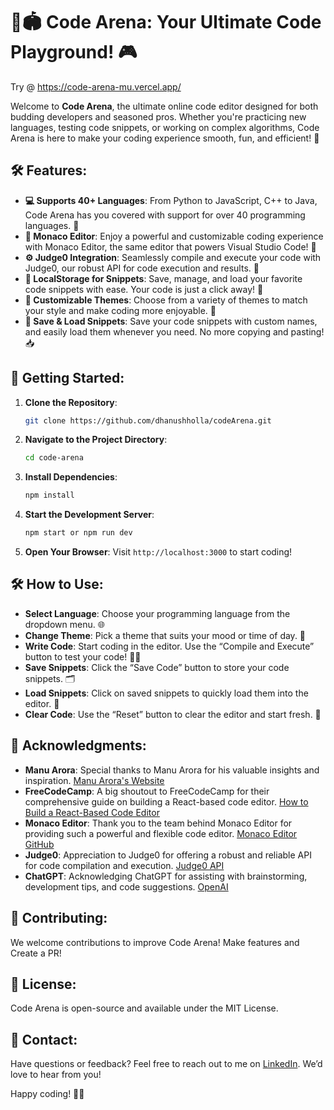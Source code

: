 # 🚀🏟️  **Code Arena**: Your Ultimate Code Playground! 🎮

Try @ https://code-arena-mu.vercel.app/

Welcome to **Code Arena**, the ultimate online code editor designed for both budding developers and seasoned pros. Whether you're practicing new languages, testing code snippets, or working on complex algorithms, Code Arena is here to make your coding experience smooth, fun, and efficient! 🌟

## 🛠️ **Features**:

- **💻 Supports 40+ Languages**: From Python to JavaScript, C++ to Java, Code Arena has you covered with support for over 40 programming languages. 🧩
- **📝 Monaco Editor**: Enjoy a powerful and customizable coding experience with Monaco Editor, the same editor that powers Visual Studio Code! 💪
- **⚙️ Judge0 Integration**: Seamlessly compile and execute your code with Judge0, our robust API for code execution and results. 🚀
- **💾 LocalStorage for Snippets**: Save, manage, and load your favorite code snippets with ease. Your code is just a click away! 🔄
- **🎨 Customizable Themes**: Choose from a variety of themes to match your style and make coding more enjoyable. 🌈
- **📂 Save & Load Snippets**: Save your code snippets with custom names, and easily load them whenever you need. No more copying and pasting! 📥


## 🚀 **Getting Started**:

1. **Clone the Repository**:
   ```bash
   git clone https://github.com/dhanushholla/codeArena.git
   ```

2. **Navigate to the Project Directory**:
   ```bash
   cd code-arena
   ```

3. **Install Dependencies**:
   ```bash
   npm install
   ```

4. **Start the Development Server**:
   ```bash
   npm start or npm run dev
   ```

5. **Open Your Browser**: Visit `http://localhost:3000` to start coding!

## 🛠️ **How to Use**:

- **Select Language**: Choose your programming language from the dropdown menu. 🌐
- **Change Theme**: Pick a theme that suits your mood or time of day. 🌅
- **Write Code**: Start coding in the editor. Use the “Compile and Execute” button to test your code! 🧑‍💻
- **Save Snippets**: Click the “Save Code” button to store your code snippets. 🗂️
- **Load Snippets**: Click on saved snippets to quickly load them into the editor. 📂
- **Clear Code**: Use the “Reset” button to clear the editor and start fresh. 🚮

## 🙏 **Acknowledgments**:

- **Manu Arora**: Special thanks to Manu Arora for his valuable insights and inspiration. [Manu Arora's Website](https://manuarora.in/)
- **FreeCodeCamp**: A big shoutout to FreeCodeCamp for their comprehensive guide on building a React-based code editor. [How to Build a React-Based Code Editor](https://www.freecodecamp.org/news/how-to-build-react-based-code-editor/)
- **Monaco Editor**: Thank you to the team behind Monaco Editor for providing such a powerful and flexible code editor. [Monaco Editor GitHub](https://github.com/Microsoft/monaco-editor)
- **Judge0**: Appreciation to Judge0 for offering a robust and reliable API for code compilation and execution. [Judge0 API](https://judge0.com/)
- **ChatGPT**: Acknowledging ChatGPT for assisting with brainstorming, development tips, and code suggestions. [OpenAI](https://openai.com/chatgpt)

## 🤝 **Contributing**:

We welcome contributions to improve Code Arena! Make features and Create a PR!

## 📝 **License**:

Code Arena is open-source and available under the MIT License.

## 💬 **Contact**:

Have questions or feedback? Feel free to reach out to me on  [LinkedIn](https://www.linkedin.com/in/dhanushholla). We’d love to hear from you!

Happy coding! 🚀✨
